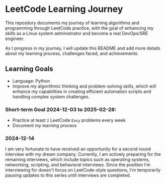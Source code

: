 # LeetCode Learning Journey

This repository documents my journey of learning algorithms and programming through LeetCode practice, with the goal of enhancing my skills as a Linux system administrator and become a real DevOps/SRE engineer.

As I progress in my journey, I will update this README and add more details about my learning process, challenges faced, and achievements.

## Learning Goals

- Language: Python
- Improve my algorithmic thinking and problem-solving skills, which will enhance my capabilities in creating efficient automation scripts and handling complex system challenges. 

### Short-term Goal 2024-12-03 to 2025-02-28:

- Practice at least `2` LeetCode `Easy` problems every week
- Document my learning process

### 2024-12-14

I am very fortunate to have received an opportunity for a second round interview with my dream company. Currently, I am actively preparing for the remaining interviews, which include topics such as operating systems, networking, scripting, and behavioral interviews. Since the position I'm interviewing for doesn't focus on LeetCode-style questions, I'm temporarily pausing updates to this series until interviews are completed.
